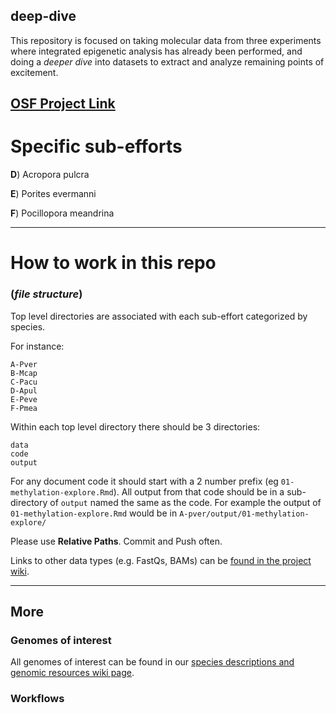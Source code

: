  ## deep-dive

This repository is focused on taking molecular data from three experiments where integrated epigenetic analysis has already been performed, and doing a _deeper dive_ into datasets to extract and analyze remaining points of excitement.

## [OSF Project Link](https://osf.io/aw53f/)

# Specific sub-efforts


**D**) Acropora pulcra

**E**) Porites evermanni

**F**) Pocillopora meandrina

---


# How to work in this repo
### (_file structure_)

Top level directories are associated with each sub-effort categorized by species.

For instance:

```
A-Pver
B-Mcap
C-Pacu
D-Apul
E-Peve
F-Pmea
```

Within each top level directory there should be 3 directories: 

```
data
code
output
```

For any document code it should start with a 2 number prefix (eg `01-methylation-explore.Rmd`). All output from that code should be in a sub-directory of `output` named the same as the code. For example the output of `01-methylation-explore.Rmd` would be in `A-pver/output/01-methylation-explore/`

Please use **Relative Paths**. Commit and Push often. 

Links to other data types (e.g. FastQs, BAMs) can be [found in the project wiki](https://github.com/urol-e5/deep-dive/wiki).

---

## More

### Genomes of interest

All genomes of interest can be found in our [species descriptions and genomic resources wiki page](https://github.com/urol-e5/deep-dive/wiki/Species-Characteristics-and-Genomic-Resources).

### Workflows


